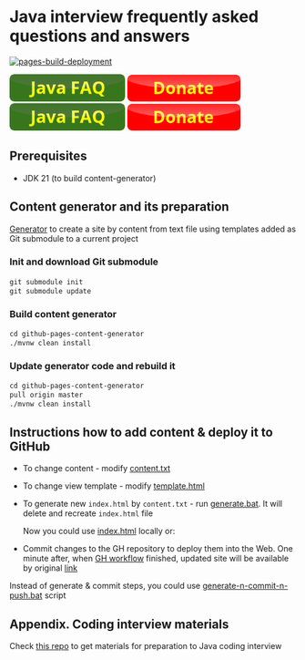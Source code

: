 # Java interview frequently asked questions and answers

[![pages-build-deployment](https://github.com/andrei-punko/java-interview-faq-n-answers/actions/workflows/pages/pages-build-deployment/badge.svg)](https://github.com/andrei-punko/java-interview-faq-n-answers/actions/workflows/pages/pages-build-deployment)

<a href="https://andrei-punko.github.io/java-interview-faq-n-answers"><img src="images/button_java-faq.png" alt="Java interview FAQ" height="48"/></a>
<a href="https://www.donationalerts.com/r/andd3dfx"><img src="images/button_donate.png" alt="Donate" height="47"/></a>
<a href="https://andrei-punko.github.io/java-interview-faq-n-answers"><img src="images/button_java-faq.png" alt="Java interview FAQ" height="48"/></a>
<a href="https://www.donationalerts.com/r/andd3dfx"><img src="images/button_donate.png" alt="Donate" height="47"/></a>

## Prerequisites

- JDK 21 (to build content-generator)

## Content generator and its preparation

[Generator](https://github.com/andrei-punko/github-pages-content-generator) to create a site
by content from text file using templates added as Git submodule to a current project

### Init and download Git submodule

```
git submodule init
git submodule update
```

### Build content generator

```
cd github-pages-content-generator
./mvnw clean install
```

### Update generator code and rebuild it

```
cd github-pages-content-generator
pull origin master
./mvnw clean install
```

## Instructions how to add content & deploy it to GitHub

- To change content - modify [content.txt](src/content.txt) 
- To change view template - modify [template.html](templates/template.html) 
- To generate new `index.html` by `content.txt` - run [generate.bat](generate.bat). It will delete and recreate `index.html` file

  Now you could use [index.html](index.html) locally or:
- Commit changes to the GH repository to deploy them into the Web.
  One minute after, when [GH workflow](https://github.com/andrei-punko/java-interview-faq-n-answers/actions) finished,
  updated site will be available by original [link](https://andrei-punko.github.io/java-interview-faq-n-answers)

Instead of generate & commit steps, you could use [generate-n-commit-n-push.bat](generate-n-commit-n-push.bat) script

## Appendix. Coding interview materials

Check [this repo](https://github.com/andrei-punko/java-interview-coding) to get materials for preparation to Java coding interview
